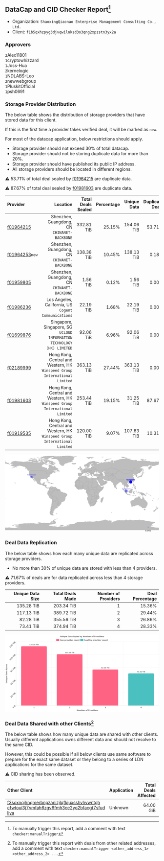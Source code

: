 ## DataCap and CID Checker Report[^1]
 - Organization: `ShaoxingQiaonao Enterprise Management Consulting Co., Ltd.`
 - Client: `f1b5qxhzpyg3djvqwilnksd3o3qng2xpzstn3yx2a`
### Approvers
`2`Alex11801<br/>`1`cryptowhizzard<br/>`1`Joss-Hua<br/>`2`kernelogic<br/>`1`NDLABS-Leo<br/>`2`newwebgroup<br/>`1`PluskitOfficial<br/>`1`psh0691

### Storage Provider Distribution
The below table shows the distribution of storage providers that have stored data for this client.

If this is the first time a provider takes verified deal, it will be marked as `new`.

For most of the datacap application, below restrictions should apply.
 - Storage provider should not exceed 30% of total datacap.
 - Storage provider should not be storing duplicate data for more than 20%.
 - Storage provider should have published its public IP address.
 - All storage providers should be located in different regions.

⚠️ 53.71% of total deal sealed by [f01964215](https://filfox.info/en/address/f01964215) are duplicate data.

⚠️ 87.67% of total deal sealed by [f01981603](https://filfox.info/en/address/f01981603) are duplicate data.

| Provider                                                    |                                                                      Location | Total Deals Sealed | Percentage | Unique Data | Duplicate Deals |
| :---------------------------------------------------------- | ----------------------------------------------------------------------------: | -----------------: | ---------: | ----------: | --------------: |
| [f01964215](https://filfox.info/en/address/f01964215)       |                               Shenzhen, Guangdong, CN<br/>`CHINANET-BACKBONE` |         332.81 TiB |     25.15% |  154.06 TiB |          53.71% |
| [f01964253](https://filfox.info/en/address/f01964253)`new`  |                               Shenzhen, Guangdong, CN<br/>`CHINANET-BACKBONE` |         138.38 TiB |     10.45% |  138.13 TiB |           0.18% |
| [f01959805](https://filfox.info/en/address/f01959805)       |                               Shenzhen, Guangdong, CN<br/>`CHINANET-BACKBONE` |           1.56 TiB |      0.12% |    1.56 TiB |           0.00% |
| [f01986236](https://filfox.info/en/address/f01986236)       |                       Los Angeles, California, US<br/>`Cogent Communications` |          22.19 TiB |      1.68% |   22.19 TiB |           0.00% |
| [f01699876](https://filfox.info/en/address/f01699876)       |     Singapore, Singapore, SG<br/>`UCLOUD INFORMATION TECHNOLOGY (HK) LIMITED` |          92.06 TiB |      6.96% |   92.06 TiB |           0.00% |
| [f02189999](https://filfox.info/en/address/f02189999)       | Hong Kong, Central and Western, HK<br/>`Winspeed Group International Limited` |         363.13 TiB |     27.44% |  363.13 TiB |           0.00% |
| [f01981603](https://filfox.info/en/address/f01981603)       | Hong Kong, Central and Western, HK<br/>`Winspeed Group International Limited` |         253.44 TiB |     19.15% |   31.25 TiB |          87.67% |
| [f01919535](https://filfox.info/en/address/f01919535)       | Hong Kong, Central and Western, HK<br/>`Winspeed Group International Limited` |         120.00 TiB |      9.07% |  107.63 TiB |          10.31% |

<img src="https://raw.githubusercontent.com/data-preservation-programs/filplus-checker-assets/main/filecoin-project/filecoin-plus-large-datasets/issues/975/1691385397336.png"/>

### Deal Data Replication
The below table shows how each many unique data are replicated across storage providers.

- No more than 30% of unique data are stored with less than 4 providers.

⚠️ 71.67% of deals are for data replicated across less than 4 storage providers.

| Unique Data Size | Total Deals Made | Number of Providers | Deal Percentage |
| ---------------: | ---------------: | ------------------: | --------------: |
|       135.28 TiB |       203.34 TiB |                   1 |          15.36% |
|       117.13 TiB |       389.72 TiB |                   2 |          29.44% |
|        82.28 TiB |       355.56 TiB |                   3 |          26.86% |
|        73.41 TiB |       374.94 TiB |                   4 |          28.33% |

<img src="https://raw.githubusercontent.com/data-preservation-programs/filplus-checker-assets/main/filecoin-project/filecoin-plus-large-datasets/issues/975/1691385398139.png"/>

### Deal Data Shared with other Clients[^3]
The below table shows how many unique data are shared with other clients.
Usually different applications owns different data and should not resolve to the same CID.

However, this could be possible if all below clients use same software to prepare for the exact same dataset or they belong to a series of LDN applications for the same dataset.

⚠️ CID sharing has been observed.

| Other Client                                                                                                                                                                                                              | Application | Total Deals Affected | Unique CIDs | Approvers |
| :------------------------------------------------------------------------------------------------------------------------------------------------------------------------------------------------------------------------ | :---------- | -------------------: | ----------: | :-------- |
| [f3soxnqjhnqmerbnpzanizjlqfkjuxsshvhvwntgh<br/>cfwtoui3j7vmfah6zgv6fmh3ce2yo2bfacgt7sfud<br/>liya](https://filfox.info/en/address/f3soxnqjhnqmerbnpzanizjlqfkjuxsshvhvwntghcfwtoui3j7vmfah6zgv6fmh3ce2yo2bfacgt7sfudliya) | Unknown     |            64.00 GiB |           1 | Unknown   |

[^1]: To manually trigger this report, add a comment with text `checker:manualTrigger`

[^2]: Deals from those addresses are combined into this report as they are specified with `checker:manualTrigger`

[^3]: To manually trigger this report with deals from other related addresses, add a comment with text `checker:manualTrigger <other_address_1> <other_address_2> ...`
